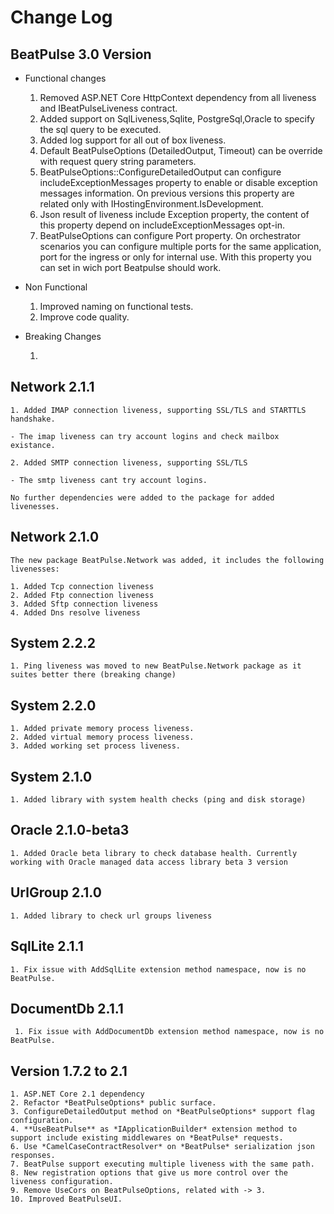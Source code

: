 # Change Log

## BeatPulse 3.0 Version

- Functional changes

    1. Removed ASP.NET Core HttpContext dependency from all liveness and IBeatPulseLiveness contract.
    2. Added support on SqlLiveness,Sqlite, PostgreSql,Oracle to specify the sql query to be executed.
    3. Added log support for all out of box liveness.
    4. Default BeatPulseOptions (DetailedOutput, Timeout) can be override with request query string parameters.
    5. BeatPulseOptions::ConfigureDetailedOutput can configure includeExceptionMessages property to enable or disable exception messages information. On previous versions this property are related only with IHostingEnvironment.IsDevelopment.
    6. Json result of liveness include Exception property, the content of this property depend on includeExceptionMessages opt-in.
    7. BeatPulseOptions can configure Port property. On orchestrator scenarios you can configure multiple ports for the same application, port for the ingress or only for internal use. With this property you can set in wich port Beatpulse should work. 

- Non Functional

    1. Improved naming on functional tests.
    2. Improve code quality.

- Breaking Changes

    1.

## Network 2.1.1

    1. Added IMAP connection liveness, supporting SSL/TLS and STARTTLS handshake.

    - The imap liveness can try account logins and check mailbox
    existance.

    2. Added SMTP connection liveness, supporting SSL/TLS

    - The smtp liveness cant try account logins.

    No further dependencies were added to the package for added livenesses.

## Network 2.1.0
    The new package BeatPulse.Network was added, it includes the following livenesses:

    1. Added Tcp connection liveness
    2. Added Ftp connection liveness
    3. Added Sftp connection liveness
    4. Added Dns resolve liveness
    
## System 2.2.2
    1. Ping liveness was moved to new BeatPulse.Network package as it suites better there (breaking change)

## System 2.2.0
    1. Added private memory process liveness.
    2. Added virtual memory process liveness.
    3. Added working set process liveness.

## System 2.1.0
    1. Added library with system health checks (ping and disk storage)

## Oracle 2.1.0-beta3
    1. Added Oracle beta library to check database health. Currently working with Oracle managed data access library beta 3 version

## UrlGroup 2.1.0
    1. Added library to check url groups liveness

## SqlLite 2.1.1
    1. Fix issue with AddSqlLite extension method namespace, now is no BeatPulse.

## DocumentDb 2.1.1
     1. Fix issue with AddDocumentDb extension method namespace, now is no BeatPulse.

## Version 1.7.2 to 2.1

    1. ASP.NET Core 2.1 dependency
    2. Refactor *BeatPulseOptions* public surface.
    3. ConfigureDetailedOutput method on *BeatPulseOptions* support flag configuration.
    4. **UseBeatPulse** as *IApplicationBuilder* extension method to support include existing middlewares on *BeatPulse* requests.
    6. Use *CamelCaseContractResolver* on *BeatPulse* serialization json responses.
    7. BeatPulse support executing multiple liveness with the same path.
    8. New registration options that give us more control over the liveness configuration.
    9. Remove UseCors on BeatPulseOptions, related with -> 3.
    10. Improved BeatPulseUI.